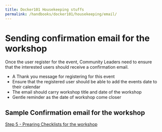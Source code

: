 ```yaml
---
title: Docker101 Housekeeping stuffs
permalink: /handbooks/docker101/housekeeping/email/
---
```


# Sending confirmation email for the workshop

Once the user register for the event, Community Leaders need to ensure that the interested users should receive a confirmation email.

- A Thank you message for registering for this event 
- Ensure that the registered user should be able to add the events date to their calendar
- The email should carry workshop title and date of the workshop
- Gentle reminder as the date of workshop come closer

## Sample Confirmation email for the workshop



[Step 5 - Prearing Checklists for the workshop](../checklist/)








